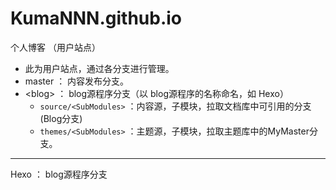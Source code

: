 # KumaNNN.github.io
个人博客 （用户站点）

* 此为用户站点，通过各分支进行管理。
* master  ：  内容发布分支。
* \<blog\>  ： blog源程序分支（以 blog源程序的名称命名，如 Hexo）
  * `source/<SubModules>`  ：内容源，子模块，拉取文档库中可引用的分支(Blog分支)
  * `themes/<SubModules>`  ：主题源，子模块，拉取主题库中的MyMaster分支。

----
Hexo ： blog源程序分支

